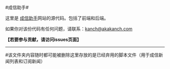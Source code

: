 #成信助手#

这里是 [成信助手](http://trs.akakanch.com)网站的源代码。包括了前端和后端。


如果你对该份代码有任何问题，请联系：[kanch@akakanch.com](kanch@akakanch.com)

**【若要参与贡献，请访问issues页面】**

---
#该文件夹内容随时都可能被删除这里存放的是已经弃用的脚本文件（用于成信新闻列表和订阅新闻）

